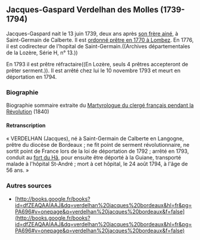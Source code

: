 ## Jacques-Gaspard Verdelhan des Molles (1739-1794)

Jacques-Gaspard nait le 13 juin 1739, deux ans après [son frère ainé](Jean-Daniel_Verdelhan_des_Molles_(1737-1822)), à Saint-Germain de Calberte. Il est [ordonné prêtre en 1770 à
Lombez](http://books.google.fr/books?id=szLaAAAAMAAJ&q=verdeilhan+molles&dq=verdeilhan+molles&lr=&ei=LhvTSs3kBpXGywSk4fjuDQ&client=firefox-a).
En 1776, il est codirecteur de l'hopital de Saint-Germain.((Archives départementales de la Lozère, Série H, n° 13.))

En 1793 il est prêtre réfractaire((En Lozère, seuls 4 prêtres accepteront de prêter serment.)). Il est arrêté chez lui le 10 novembre 1793 et meurt en déportation en 1794.

### Biographie

Biographie sommaire extraite du [Martyrologue du clergé français pendant la Révolution](http://books.google.fr/books?id=eOyOuwy23QsC&lpg=PA421&ots=fgLCVhoXu8&dq=verdelhan%20langogne&hl=fr&pg=PA422#v=onepage&q=verdelhan%20langogne&f=false) (1840)

#### Retranscription

« VERDELHAN (Jacques), né à Saint-Germain de Calberte en Langogne, prêtre du diocèse de Bordeaux ; ne fit point de serment révolutionnaire, ne sortit point de France lors de la loi de déportation de 1792 ; arrêté en 1793, conduit au [fort du Hâ](wp>fr:Château_du_Hâ), pour ensuite être déporté à la Guiane, transporté malade à l'hôpital St-André ; mort à cet hôpital, le 24 août 1794, à l'âge de 56 ans. »

### Autres sources

 * [http://books.google.fr/books?id=dfZEAQAAIAAJ&dq=verdelhan%20jacques%20bordeaux&hl=fr&pg=PA696#v=onepage&q=verdelhan%20jacques%20bordeaux&f=false](http://books.google.fr/books?id=dfZEAQAAIAAJ&dq=verdelhan%20jacques%20bordeaux&hl=fr&pg=PA696#v=onepage&q=verdelhan%20jacques%20bordeaux&f=false)
